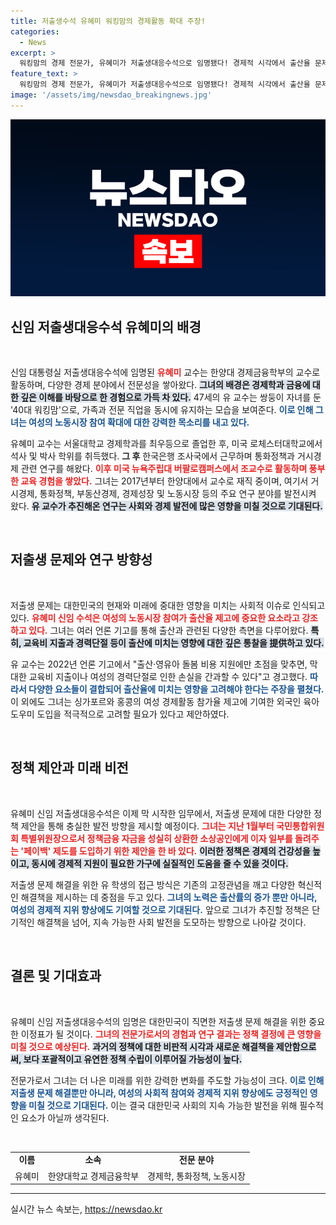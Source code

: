```yaml
---
title: 저출생수석 유혜미 워킹맘의 경제활동 확대 주장!
categories:
  - News
excerpt: >
  워킹맘의 경제 전문가, 유혜미가 저출생대응수석으로 임명됐다! 경제적 시각에서 출산율 문제를 해결할 혁신적인 제안을 예고하며, 그녀의 소신 발언이 주목받고 있다. 클릭하여 그녀의 비전을 확인하세요!
feature_text: >
  워킹맘의 경제 전문가, 유혜미가 저출생대응수석으로 임명됐다! 경제적 시각에서 출산율 문제를 해결할 혁신적인 제안을 예고하며, 그녀의 소신 발언이 주목받고 있다. 클릭하여 그녀의 비전을 확인하세요!
image: '/assets/img/newsdao_breakingnews.jpg'
---
```


<p><img src="/assets/img/newsdao_breakingnews.jpg" alt="pcversion 속보" /></p>

<h2 data-ke-size="size26">신임 저출생대응수석 유혜미의 배경</h2>

<p data-ke-size="size16">&nbsp;</p>

<p>신임 대통령실 저출생대응수석에 임명된 <b><span style="color: #ee2323;">유혜미</span></b> 교수는 한양대 경제금융학부의 교수로 활동하며, 다양한 경제 분야에서 전문성을 쌓아왔다. <b><span style="background-color: #21538527;">그녀의 배경은 경제학과 금융에 대한 깊은 이해를 바탕으로 한 경험으로 가득 차 있다.</span></b> 47세의 유 교수는 쌍둥이 자녀를 둔 '40대 워킹맘'으로, 가족과 전문 직업을 동시에 유지하는 모습을 보여준다. <b><span style="color: #1a5490;">이로 인해 그녀는 여성의 노동시장 참여 확대에 대한 강력한 목소리를 내고 있다.</span></b></p>

<p>유혜미 교수는 서울대학교 경제학과를 최우등으로 졸업한 후, 미국 로체스터대학교에서 석사 및 박사 학위를 취득했다. <b>그 후</b> 한국은행 조사국에서 근무하며 통화정책과 거시경제 관련 연구를 해왔다. <b><span style="color: #ee2323;">이후 미국 뉴욕주립대 버팔로캠퍼스에서 조교수로 활동하며 풍부한 교육 경험을 쌓았다.</span></b> 그녀는 2017년부터 한양대에서 교수로 재직 중이며, 여기서 거시경제, 통화정책, 부동산경제, 경제성장 및 노동시장 등의 주요 연구 분야를 발전시켜 왔다. <b><span style="background-color: #21538527;">유 교수가 추진해온 연구는 사회와 경제 발전에 많은 영향을 미칠 것으로 기대된다.</span></b></p>

<p data-ke-size="size16">&nbsp;</p>

<h2 data-ke-size="size26">저출생 문제와 연구 방향성</h2>

<p data-ke-size="size16">&nbsp;</p>

<p>저출생 문제는 대한민국의 현재와 미래에 중대한 영향을 미치는 사회적 이슈로 인식되고 있다. <b><span style="color: #ee2323;">유혜미 신임 수석은 여성의 노동시장 참여가 출산율 제고에 중요한 요소라고 강조하고 있다.</span></b> 그녀는 여러 언론 기고를 통해 출산과 관련된 다양한 측면을 다루어왔다. <b><span style="background-color: #21538527;">특히, 교육비 지출과 경력단절 등이 출산에 미치는 영향에 대한 깊은 통찰을 提供하고 있다.</span></b> </p>

<p>유 교수는 2022년 언론 기고에서 "출산·영유아 돌봄 비용 지원에만 초점을 맞추면, 막대한 교육비 지출이나 여성의 경력단절로 인한 손실을 간과할 수 있다"고 경고했다. <b><span style="color: #1a5490;">따라서 다양한 요소들이 결합되어 출산율에 미치는 영향을 고려해야 한다는 주장을 펼쳤다.</span></b> 이 외에도 그녀는 싱가포르와 홍콩의 여성 경제활동 참가율 제고에 기여한 외국인 육아도우미 도입을 적극적으로 고려할 필요가 있다고 제안하였다.</p>

<p data-ke-size="size16">&nbsp;</p>

<h2 data-ke-size="size26">정책 제안과 미래 비전</h2>

<p data-ke-size="size16">&nbsp;</p>

<p>유혜미 신임 저출생대응수석은 이제 막 시작한 임무에서, 저출생 문제에 대한 다양한 정책 제안을 통해 충실한 발전 방향을 제시할 예정이다. <b><span style="color: #ee2323;">그녀는 지난 1월부터 국민통합위원회 특별위원장으로서 정책금융 자금을 성실히 상환한 소상공인에게 이자 일부를 돌려주는 '페이백' 제도를 도입하기 위한 제안을 한 바 있다.</span></b> <b><span style="background-color: #21538527;">이러한 정책은 경제의 건강성을 높이고, 동시에 경제적 지원이 필요한 가구에 실질적인 도움을 줄 수 있을 것이다.</span></b></p>

<p>저출생 문제 해결을 위한 유 학생의 접근 방식은 기존의 고정관념을 깨고 다양한 혁신적인 해결책을 제시하는 데 중점을 두고 있다. <b><span style="color: #1a5490;">그녀의 노력은 출산률의 증가 뿐만 아니라, 여성의 경제적 지위 향상에도 기여할 것으로 기대된다.</span></b> 앞으로 그녀가 추진할 정책은 단기적인 해결책을 넘어, 지속 가능한 사회 발전을 도모하는 방향으로 나아갈 것이다.</p>

<p data-ke-size="size16">&nbsp;</p>

<h2 data-ke-size="size26">결론 및 기대효과</h2>

<p data-ke-size="size16">&nbsp;</p>

<p>유혜미 신임 저출생대응수석의 임명은 대한민국이 직면한 저출생 문제 해결을 위한 중요한 이정표가 될 것이다. <b><span style="color: #ee2323;">그녀의 전문가로서의 경험과 연구 결과는 정책 결정에 큰 영향을 미칠 것으로 예상된다.</span></b> <b><span style="background-color: #21538527;">과거의 정책에 대한 비판적 시각과 새로운 해결책을 제안함으로써, 보다 포괄적이고 유연한 정책 수립이 이루어질 가능성이 높다.</span></b> </p>

<p>전문가로서 그녀는 더 나은 미래를 위한 강력한 변화를 주도할 가능성이 크다. <b><span style="color: #1a5490;">이로 인해 저출생 문제 해결뿐만 아니라, 여성의 사회적 참여와 경제적 지위 향상에도 긍정적인 영향을 미칠 것으로 기대된다.</span></b> 이는 결국 대한민국 사회의 지속 가능한 발전을 위해 필수적인 요소가 아닐까 생각된다. </p>

<p data-ke-size="size16">&nbsp;</p>

<table>
  <tr>
    <td style="text-align: center; height: 17px;"><b>이름</b></td>
    <td style="text-align: center; height: 17px;"><b>소속</b></td>
    <td style="text-align: center; height: 17px;"><b>전문 분야</b></td>
  </tr>
  <tr>
    <td style="text-align: center; height: 17px;">유혜미</td>
    <td style="text-align: center; height: 17px;">한양대학교 경제금융학부</td>
    <td style="text-align: center; height: 17px;">경제학, 통화정책, 노동시장</td>
  </tr>
</table>

<hr />
실시간 뉴스 속보는, <a href="https://newsdao.kr" rel="dofollow">https://newsdao.kr</a>


